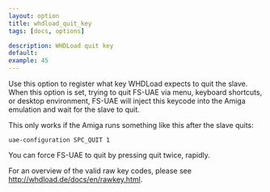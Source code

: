 ```yaml
---
layout: option
title: whdload_quit_key
tags: [docs, options]

description: WHDLoad quit key
default:
example: 45
---
```


Use this option to register what key WHDLoad expects to quit the slave.
When this option is set, trying to quit FS-UAE via menu, keyboard
shortcuts, or desktop environment, FS-UAE will inject this keycode
into the Amiga emulation and wait for the slave to quit.

This only works if the Amiga runs something like this after the slave
quits:

    uae-configuration SPC_QUIT 1

You can force FS-UAE to quit by pressing quit twice, rapidly.

For an overview of the valid raw key codes, please see
http://whdload.de/docs/en/rawkey.html.
